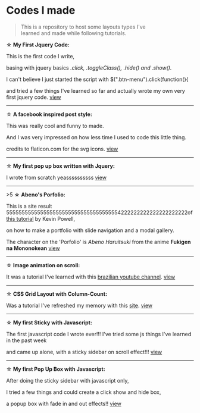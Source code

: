 <h1>Codes I made </h1>
<blockquote>This is a repository to host some layouts types I've <br/>learned and made while following tutorials.
</blockquote><p>

 ☆ <b>My First Jquery Code:</b> <p>This is the first code I write, <p>basing with jquery basics <i>.click, .toggleClass(), .hide()    and .show().</i><p> I can't believe I just started the script with $(".btn-menu").click(function(){ <p>and tried a few          things I've learned so far and actually wrote my own very first jquery code. <a href="https://bishonenlover.github.io/todorokiscute/jqcode" target="_blank">view</a>
 <hr/>
   
 ☆ <b>A facebook inspired post style:</b> <p>This was really cool and funny to made. <p>
  And I was very impressed on how less time I used to code this little thing.
  <p>
  credits to flaticon.com for the svg icons. <a href="https://bishonenlover.github.io/todorokiscute/fb-post" target="_blank">view</a>
   <hr/>

 ☆ <b>My first pop up box written with Jquery:</b> <p>I wrote from scratch yeassssssssss <a href="https://bishonenlover.github.io/todorokiscute/pop-up-box" target="_blank">view</a>
 <hr/>
   >5
 ☆ <b>Abeno's Porfolio:</b> <p>This is a site result 5555555555555555555555555555555555554222222222222222222222of <a href="https://www.youtube.com/watch?v=dRuMoGNcJfw&list=PL4-IK0AVhVjNRKd4KBrXHpNtmMvR0qYz4" target="_blank">this tutorial</a> by Kevin Powell,<p>on how to make a portfolio with slide navigation and a modal gallery.<p>
  The character on the 'Porfolio' is <i>Abeno Haruitsuki</i> from the anime <b>Fukigen na Mononokean</b> <a href="https://bishonenlover.github.io/todorokiscute/abenos-portfolio" target="_blank">view</a>
 <hr/>
   
 ☆ <b>Image animation on scroll:</b><p> It was a tutorial I've learned with this <a href="https://www.youtube.com/user/origamidlabs" target="_blank">brazilian youtube channel</a>. <a href="https://bishonenlover.github.io/todorokiscute/animation-scroll" target="_blank">view</a>
 <hr/>

 ☆ <b>CSS Grid Layout with Column-Count:</b> <p>Was a tutorial I've refreshed my memory with this <a href="https://w3bits.com/css-masonry/" target="_blank">site</a>. <a href="https://bishonenlover.github.io/todorokiscute/grid-layout" target="_blank">view</a>
 <hr/>
 
 ☆ <b>My first Sticky with Javascript:</b> <p>The first javascript code I wrote ever!!! I've tried some js things I've learned in the past week<p> and came up alone, with a sticky sidebar on scroll effect!!! <a href="https://bishonenlover.github.io/todorokiscute/first-js-sticky.html" target="_blank">view</a>
 <hr/>
 
 ☆ <b>My first Pop Up Box with Javascript:</b> <p> After doing the sticky sidebar with javascript only,  <p>I tried a few things and could create a click show and hide box,  <p>a popup box with fade in and out effects!! <a href="https://bishonenlover.github.io/todorokiscute/first-js-popup" target="_block">view</a>
